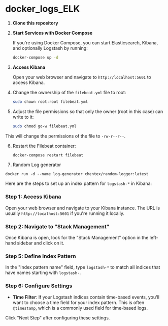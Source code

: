 # docker_logs_ELK


1. **Clone this repository**

2. **Start Services with Docker Compose**

    If you're using Docker Compose, you can start Elasticsearch, Kibana, and optionally Logstash by running:

    ```bash
    docker-compose up -d
    ```

3. **Access Kibana**

    Open your web browser and navigate to `http://localhost:5601` to access Kibana.

4. Change the ownership of the `filebeat.yml` file to root:

   ```bash
   sudo chown root:root filebeat.yml
   ```

5. Adjust the file permissions so that only the owner (root in this case) can write to it:

   ```bash
   sudo chmod go-w filebeat.yml
   ```

This will change the permissions of the file to `-rw-r--r--`.

6. Restart the Filebeat container:

   ```bash
   docker-compose restart filebeat
   ```
7. Random Log generator

```
docker run -d --name log-generator chentex/random-logger:latest
```

Here are the steps to set up an index pattern for `logstash-*` in Kibana:

### Step 1: Access Kibana

Open your web browser and navigate to your Kibana instance. The URL is usually `http://localhost:5601` if you're running it locally.

### Step 2: Navigate to "Stack Management"

Once Kibana is open, look for the "Stack Management" option in the left-hand sidebar and click on it.

### Step 5: Define Index Pattern

In the "Index pattern name" field, type `logstash-*` to match all indices that have names starting with `logstash-`.

### Step 6: Configure Settings

- **Time Filter**: If your Logstash indices contain time-based events, you'll want to choose a time field for your index pattern. This is often `@timestamp`, which is a commonly used field for time-based logs.
  
Click "Next Step" after configuring these settings.



